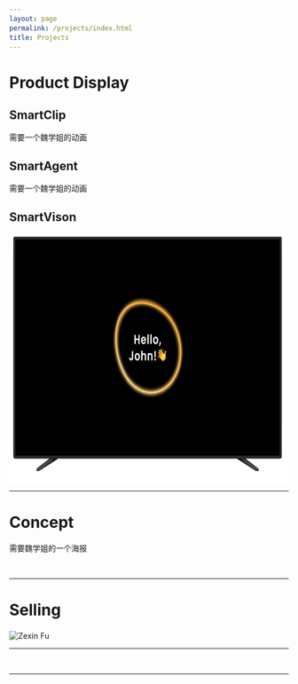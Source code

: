 ```yaml
---
layout: page
permalink: /projects/index.html
title: Projects
---
```




# Product Display

## SmartClip

需要一个魏学姐的动画

## SmartAgent

需要一个魏学姐的动画

## SmartVison

<img src="images/wei1.png" width = "3000" height = "450" alt="Zexin Fu" align=center />

<br>

---

# Concept

需要魏学姐的一个海报

<br>

---

# Selling


<img src="images/xiaoshouhaibao.png" width = "3000" height = "450" alt="Zexin Fu" align=center />

<br>

---

<br>

---



